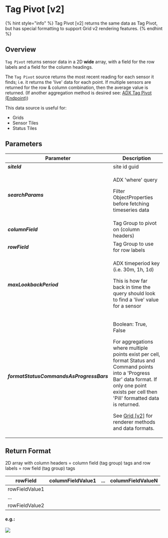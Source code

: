 # Tag Pivot \[v2]

{% hint style="info" %}
Tag Pivot \[v2] returns the same data as Tag Pivot, but has special formatting to support Grid v2 rendering features.
{% endhint %}

## Overview

`Tag Pivot` returns sensor data in a 2D **wide** array, with a field for the row labels and a field for the column headings.

The `Tag Pivot` source returns the most recent reading for each sensor it finds; i.e. it returns the 'live' data for each point. If multiple sensors are returned for the row & column combination, then the average value is returned. (If another aggregation method is desired see: [ADX Tag Pivot (Endpoint)](adx-tag-pivot-endpoint.md))

This data source is useful for:

* Grids
* Sensor Tiles
* Status Tiles

## Parameters

| Parameter                                | Description                                                                                                                                                                                                                                                                                                                              |
| ---------------------------------------- | ---------------------------------------------------------------------------------------------------------------------------------------------------------------------------------------------------------------------------------------------------------------------------------------------------------------------------------------- |
| _**siteId**_                             | site id guid                                                                                                                                                                                                                                                                                                                             |
| _**searchParams**_                       | <p>ADX 'where' query</p><p>Filter ObjectProperties before fetching timeseries data</p>                                                                                                                                                                                                                                                   |
| _**columnField**_                        | Tag Group to pivot on (column headers)                                                                                                                                                                                                                                                                                                   |
| _**rowField**_                           | Tag Group to use for row labels                                                                                                                                                                                                                                                                                                          |
| _**maxLookbackPeriod**_                  | <p>ADX timeperiod key (i.e. 30m, 1h, 1d)</p><p>This is how far back in time the query should look to find a 'live' value for a sensor</p>                                                                                                                                                                                                |
| _**formatStatusCommandsAsProgressBars**_ | <p>Boolean: True, False</p><p>For aggregations where multiple points exist per cell, format Status and Command points into a 'Progress Bar' data format. If only one point exists per cell then 'Pill' formatted data is returned.</p><p></p><p>See <a href="../tiles/grid-v2/">Grid [v2]</a> for renderer methods and data formats.</p> |

## Return Format

2D array with column headers = column field (tag group) tags and row labels = row field (tag group) tags

| rowField       | columnFieldValue1 | ... | columnFieldValueN |
| -------------- | ----------------- | --- | ----------------- |
| rowFieldValue1 |                   |     |                   |
| ...            |                   |     |                   |
| rowFieldValue2 |                   |     |                   |

#### e.g.:

![](https://gblobscdn.gitbook.com/assets%2F-Mc36HsWK3tOtEtvSWaE%2F-McCtC4M6NdwzevtovK8%2F-McCuoJcm8ZW-QXcS86x%2Fimage.png?alt=media\&token=2e7faaa9-bf8d-4946-9002-1116fcccd25c)
